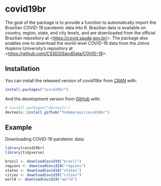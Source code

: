
<!-- README.md is generated from README.Rmd. Please edit that file -->

# covid19br

The goal of the package is to provide a function to automatically import
the Brazilian COVID-19 pandemic data into R. Brazilian data is available
on country, region, state, and city levels, and are downloaded from the
official Brazilian repository at \<<https://covid.saude.gov.br/>\>. The
package also enables one to download the world-level COVID-19 data from
the Johns Hopkins University’s repository at
\<<https://github.com/CSSEGISandData/COVID-19>\>.

## Installation

You can install the released version of covid19br from
[CRAN](https://CRAN.R-project.org) with:

``` r
install.packages("covid19br")
```

And the development version from [GitHub](https://github.com/) with:

``` r
# install.packages("devtools")
devtools::install_github("fndemarqui/covid19br")
```

## Example

Downloading COVID-19 pandemic data:

``` r
library(covid19br)
library(tidyverse)

brazil <- downloadCovid19("brazil")
regions <- downloadCovid19("regions")
states <- downloadCovid19("states")
cities <- downloadCovid19("cities")
world <- downloadCovid19("world")
```
